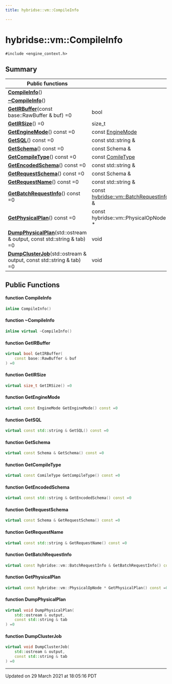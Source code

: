 ```yaml
---
title: hybridse::vm::CompileInfo

---
```

# hybridse::vm::CompileInfo



`#include <engine_context.h>`

## Summary


|  Public functions|            |
| -------------- | -------------- |
|**[CompileInfo](/hybridse/usage/api/c++/Classes/classhybridse_1_1vm_1_1_compile_info.md#function-compileinfo)**()|  |
|**[~CompileInfo](/hybridse/usage/api/c++/Classes/classhybridse_1_1vm_1_1_compile_info.md#function-~compileinfo)**()|  |
|**[GetIRBuffer](/hybridse/usage/api/c++/Classes/classhybridse_1_1vm_1_1_compile_info.md#function-getirbuffer)**(const base::RawBuffer & buf) =0| bool  |
|**[GetIRSize](/hybridse/usage/api/c++/Classes/classhybridse_1_1vm_1_1_compile_info.md#function-getirsize)**() =0| size_t  |
|**[GetEngineMode](/hybridse/usage/api/c++/Classes/classhybridse_1_1vm_1_1_compile_info.md#function-getenginemode)**() const =0| const [EngineMode](/hybridse/usage/api/c++/Namespaces/namespacehybridse_1_1vm.md#enum-enginemode)  |
|**[GetSQL](/hybridse/usage/api/c++/Classes/classhybridse_1_1vm_1_1_compile_info.md#function-getsql)**() const =0| const std::string &  |
|**[GetSchema](/hybridse/usage/api/c++/Classes/classhybridse_1_1vm_1_1_compile_info.md#function-getschema)**() const =0| const Schema &  |
|**[GetCompileType](/hybridse/usage/api/c++/Classes/classhybridse_1_1vm_1_1_compile_info.md#function-getcompiletype)**() const =0| const [ComileType](/hybridse/usage/api/c++/Namespaces/namespacehybridse_1_1vm.md#enum-comiletype)  |
|**[GetEncodedSchema](/hybridse/usage/api/c++/Classes/classhybridse_1_1vm_1_1_compile_info.md#function-getencodedschema)**() const =0| const std::string &  |
|**[GetRequestSchema](/hybridse/usage/api/c++/Classes/classhybridse_1_1vm_1_1_compile_info.md#function-getrequestschema)**() const =0| const Schema &  |
|**[GetRequestName](/hybridse/usage/api/c++/Classes/classhybridse_1_1vm_1_1_compile_info.md#function-getrequestname)**() const =0| const std::string &  |
|**[GetBatchRequestInfo](/hybridse/usage/api/c++/Classes/classhybridse_1_1vm_1_1_compile_info.md#function-getbatchrequestinfo)**() const =0| const [hybridse::vm::BatchRequestInfo](/hybridse/usage/api/c++/Classes/structhybridse_1_1vm_1_1_batch_request_info.md) &  |
|**[GetPhysicalPlan](/hybridse/usage/api/c++/Classes/classhybridse_1_1vm_1_1_compile_info.md#function-getphysicalplan)**() const =0| const hybridse::vm::PhysicalOpNode *  |
|**[DumpPhysicalPlan](/hybridse/usage/api/c++/Classes/classhybridse_1_1vm_1_1_compile_info.md#function-dumpphysicalplan)**(std::ostream & output, const std::string & tab) =0| void  |
|**[DumpClusterJob](/hybridse/usage/api/c++/Classes/classhybridse_1_1vm_1_1_compile_info.md#function-dumpclusterjob)**(std::ostream & output, const std::string & tab) =0| void  |

## Public Functions

#### function CompileInfo

```cpp
inline CompileInfo()
```


#### function ~CompileInfo

```cpp
inline virtual ~CompileInfo()
```


#### function GetIRBuffer

```cpp
virtual bool GetIRBuffer(
    const base::RawBuffer & buf
) =0
```


#### function GetIRSize

```cpp
virtual size_t GetIRSize() =0
```


#### function GetEngineMode

```cpp
virtual const EngineMode GetEngineMode() const =0
```


#### function GetSQL

```cpp
virtual const std::string & GetSQL() const =0
```


#### function GetSchema

```cpp
virtual const Schema & GetSchema() const =0
```


#### function GetCompileType

```cpp
virtual const ComileType GetCompileType() const =0
```


#### function GetEncodedSchema

```cpp
virtual const std::string & GetEncodedSchema() const =0
```


#### function GetRequestSchema

```cpp
virtual const Schema & GetRequestSchema() const =0
```


#### function GetRequestName

```cpp
virtual const std::string & GetRequestName() const =0
```


#### function GetBatchRequestInfo

```cpp
virtual const hybridse::vm::BatchRequestInfo & GetBatchRequestInfo() const =0
```


#### function GetPhysicalPlan

```cpp
virtual const hybridse::vm::PhysicalOpNode * GetPhysicalPlan() const =0
```


#### function DumpPhysicalPlan

```cpp
virtual void DumpPhysicalPlan(
    std::ostream & output,
    const std::string & tab
) =0
```


#### function DumpClusterJob

```cpp
virtual void DumpClusterJob(
    std::ostream & output,
    const std::string & tab
) =0
```


-------------------------------

Updated on 29 March 2021 at 18:05:16 PDT